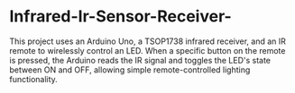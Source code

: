 # Infrared-Ir-Sensor-Receiver-
This project uses an Arduino Uno, a TSOP1738 infrared receiver, and an IR remote to wirelessly control an LED. When a specific button on the remote is pressed, the Arduino reads the IR signal and toggles the LED's state between ON and OFF, allowing simple remote-controlled lighting functionality.

